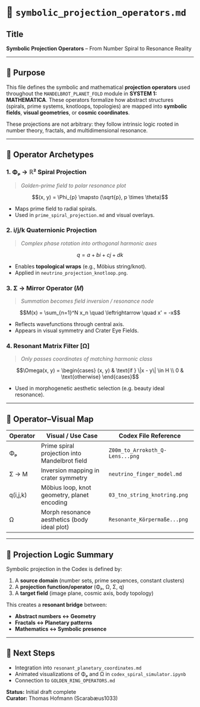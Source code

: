 # 📐 `symbolic_projection_operators.md`

## Title
**Symbolic Projection Operators** – From Number Spiral to Resonance Reality

---

## 🔰 Purpose

This file defines the symbolic and mathematical **projection operators** used throughout the `MANDELBROT_PLANET_FOLD` module in **SYSTEM 1: MATHEMATICA**. These operators formalize how abstract structures (spirals, prime systems, knotloops, topologies) are mapped into **symbolic fields**, **visual geometries**, or **cosmic coordinates**.

These projections are not arbitrary: they follow intrinsic logic rooted in number theory, fractals, and multidimensional resonance.

---

## 🧮 Operator Archetypes

### 1. **Φₚ → ℝ² Spiral Projection**
> *Golden-prime field to polar resonance plot*

```math
(x, y) = \Phi_{p} \mapsto (\sqrt{p}, p \times \theta)
```
* Maps prime field to radial spirals.
* Used in `prime_spiral_projection.md` and visual overlays.

### 2. **i/j/k Quaternionic Projection**
> *Complex phase rotation into orthogonal harmonic axes*

```math
q = a + bi + cj + dk
```
* Enables **topological wraps** (e.g., Möbius string/knot).
* Applied in `neutrino_projection_knotloop.png`.

### 3. **Σ → Mirror Operator (𝑀)**
> *Summation becomes field inversion / resonance node*

```math
M(x) = \sum_{n=1}^N x_n \quad \leftrightarrow \quad x' = -x
```
* Reflects wavefunctions through central axis.
* Appears in visual symmetry and Crater Eye Fields.

### 4. **Resonant Matrix Filter [Ω]**
> *Only passes coordinates of matching harmonic class*

```math
\Omega(x, y) = \begin{cases}
(x, y) & \text{if } \|x - y\| \in H \\
0 & \text{otherwise}
\end{cases}
```
* Used in morphogenetic aesthetic selection (e.g. beauty ideal resonance).

---

## 🔄 Operator–Visual Map

| Operator | Visual / Use Case                                  | Codex File Reference                |
|----------|-----------------------------------------------------|-------------------------------------|
| Φₚ       | Prime spiral projection into Mandelbrot field       | `Z00m_to_Arrokoth_Q-Lens...png`     |
| Σ → M    | Inversion mapping in crater symmetry                | `neutrino_finger_model.md`          |
| q(i,j,k) | Möbius loop, knot geometry, planet encoding         | `03_tno_string_knotring.png`        |
| Ω        | Morph resonance aesthetics (body ideal plot)        | `Resonante_Körpermaße...png`        |

---

## 🧠 Projection Logic Summary

Symbolic projection in the Codex is defined by:

1. A **source domain** (number sets, prime sequences, constant clusters)
2. A **projection function/operator** (Φₚ, Ω, Σ, q)
3. A **target field** (image plane, cosmic axis, body topology)

This creates a **resonant bridge** between:

- **Abstract numbers ↔ Geometry**
- **Fractals ↔ Planetary patterns**
- **Mathematics ↔ Symbolic presence**

---

## 🧵 Next Steps

- Integration into `resonant_planetary_coordinates.md`
- Animated visualizations of Φₚ and Ω in `codex_spiral_simulator.ipynb`
- Connection to `GOLDEN_RING_OPERATORS.md`

**Status:** Initial draft complete  
**Curator:** Thomas Hofmann (Scarabæus1033)
